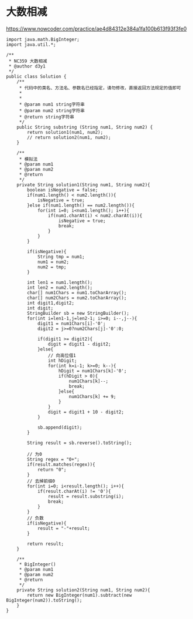 # 大数相减
https://www.nowcoder.com/practice/ae4d84312e384a1fa100b613f93f3fe0

    import java.math.BigInteger;
    import java.util.*;
    
    /**
     * NC359 大数相减
     * @author d3y1
     */
    public class Solution {
        /**
         * 代码中的类名、方法名、参数名已经指定，请勿修改，直接返回方法规定的值即可
         *
         *
         * @param num1 string字符串
         * @param num2 string字符串
         * @return string字符串
         */
        public String substring (String num1, String num2) {
            return solution1(num1, num2);
            // return solution2(num1, num2);
        }
    
        /**
         * 模拟法
         * @param num1
         * @param num2
         * @return
         */
        private String solution1(String num1, String num2){
            boolean isNegative = false;
            if(num1.length() < num2.length()){
                isNegative = true;
            }else if(num1.length() == num2.length()){
                for(int i=0; i<num1.length(); i++){
                    if(num1.charAt(i) < num2.charAt(i)){
                        isNegative = true;
                        break;
                    }
                }
            }
    
            if(isNegative){
                String tmp = num1;
                num1 = num2;
                num2 = tmp;
            }
    
            int len1 = num1.length();
            int len2 = num2.length();
            char[] num1Chars = num1.toCharArray();
            char[] num2Chars = num2.toCharArray();
            int digit1,digit2;
            int digit;
            StringBuilder sb = new StringBuilder();
            for(int i=len1-1,j=len2-1; i>=0; i--,j--){
                digit1 = num1Chars[i]-'0';
                digit2 = j>=0?num2Chars[j]-'0':0;
    
                if(digit1 >= digit2){
                    digit = digit1 - digit2;
                }else{
                    // 向高位借1
                    int hDigit;
                    for(int k=i-1; k>=0; k--){
                        hDigit = num1Chars[k]-'0';
                        if(hDigit > 0){
                            num1Chars[k]--;
                            break;
                        }else{
                            num1Chars[k] += 9;
                        }
                    }
                    digit = digit1 + 10 - digit2;
                }
    
                sb.append(digit);
            }
    
            String result = sb.reverse().toString();
    
            // 为0
            String regex = "0+";
            if(result.matches(regex)){
                return "0";
            }
            // 去掉前缀0
            for(int i=0; i<result.length(); i++){
                if(result.charAt(i) != '0'){
                    result = result.substring(i);
                    break;
                }
            }
            // 负数
            if(isNegative){
                result = "-"+result;
            }
    
            return result;
        }
    
        /**
         * BigInteger()
         * @param num1
         * @param num2
         * @return
         */
        private String solution2(String num1, String num2){
            return new BigInteger(num1).subtract(new BigInteger(num2)).toString();
        }
    }
    

